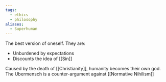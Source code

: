 ```yaml
---
tags:
  - ethics
  - philosophy
aliases:
  - Superhuman
---
```

The best version of oneself.
They are:
- Unburdened by expectations
- Discounts the idea of [[Sin]]

Caused by the death of [[Christianity]], humanity becomes their own god.
The Ubermensch is a counter-argument against [[Normative Nihilism]]